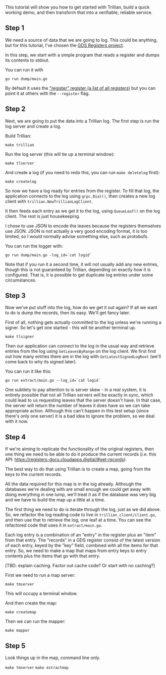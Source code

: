 This tutorial will show you how to get started with Trillian, build a
quick working demo, and then transform that into a verifiable,
reliable service.

Step 1
------

We need a source of data that we are going to log. This could be
anything, but for this tutorial, I've chosen the [GDS Registers
project](https://www.gov.uk/government/publications/registers/registers).

In this step, we start with a simple program that reads a register and
dumps its contents to stdout.

You can run it with

```go run dump/main.go```

By default it uses the ["register" register (a list of all
registers)](https://register.register.gov.uk/) but you can point it at
others with the `--register` flag.

Step 2
------

Next, we are going to put the data into a Trillian log. The first step
is run the log server and create a log.

Build Trillian:

```make trillian```

Run the log server (this will tie up a terminal window):

```make tlserver```

And create a log (if you need to redo this, you can run `make
deletelog` first):

```make createlog```

So now we have a log ready for entries from the register. To fill that
log, the application connects to the log using `grpc.Dial()`, then
creates a new log client with `trillian.NewTrillianLogClient`.

It then feeds each entry as we get it to the log, using
`QueueLeaf()` on the log client. The rest is just housekeeping.

I chose to use JSON to encode the leaves because the registers
themselves use JSON. JSON is not actually a very good encoding format,
it is too limited, so I would normally advise something else, such as
protobufs.

You can run the logger with:

```
go run dump/main.go -log_id=`cat logid`
```

Note that if you run it a second time, it will not usually add any new
entries, though this is not guaranteed by Trillian, depending on
exactly how it is configured. That is, it is possible to get duplicate
log entries under some circumstances.

Step 3
------

Now we've put stuff into the log, how do we get it out again? If all
we want to do is dump the records, then its easy. We'll get fancy
later.

First of all, nothing gets actually committed to the log unless we're
running a signer. So let's get one started - this will tie another
terminal up.

```make tlsigner```

Then our application can connect to the log in the usual way and
retrieve entries from the log using `GetLeavesByRange` on the log
client. We first find out how many entries there are in the log with
`GetLatestSignedLogRoot` (we'll come back to why its signed later).

You can run it like this:

```
go run extract/main.go --log_id=`cat logid`
```

One subtlety to pay attention to is server skew - in a real system,
it is entirely possible that not all Trillian servers will be exactly
in sync, which could lead to us requesting leaves that the server
doesn't have. In that case, the server will return the number of
leaves it does have so we can take appropriate action. Although this
can't happen in this test setup (since there's only one server) it is
a bad idea to ignore the problem, so we deal with it now.

Step 4
------

If we're aiming to replicate the functionality of the original
registers, then one thing we need to be able to do it produce the
current records (i.e. this API:
https://registers-docs.cloudapps.digital/#get-records).

The best way to do that using Trillian is to create a map, going from
the keys to the current records.

All the data required for this map is in the log already. Although the
databases we're dealing with are small enough we could get away with
doing everything in one lump, we'll treat it as if the database was
very big and we have to build the map up a little at a time.

The first thing we need to do is iterate through the log, just as we
did above. So, we refactor the log reading code to live in
`trillian_client/client.go`, and then use that to retrieve the log,
one leaf at a time. You can see the refactored code that uses it in
`extract/main.go`.

Each log entry is a combination of an "entry" in the register plus an
"item" from that entry. The "records" in a GDS register consist of the
latest version of each entry, keyed by the "key" field, combined with
all the items for that entry. So, we need to make a map that maps from
entry keys to entry contents plus the items that go with that entry.

[TBD: explain caching. Factor out cache code? Or start with no caching?]

First we need to run a map server:

`make tmserver`

This will occupy a terminal window.

And then create the map:

`make createmap`

Then we can run the mapper:

`make mapper`

Step 5
------

Look things up in the map, command line only.

`make tmserver`
`make extractmap`

